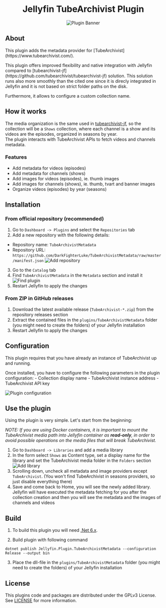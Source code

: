 <h1 align="center">Jellyfin TubeArchivist Plugin</h1>

<p align="center">
<img alt="Plugin Banner" src="https://raw.githubusercontent.com/DarkFighterLuke/TubeArchivistMetadata/master/images/logo.jpg"/>
<br/>
</p>

## About

<p>This plugin adds the metadata provider for [TubeArchivist](https://www.tubearchivist.com/).</p>
<p>This plugin offers improved flexibility and native integration with Jellyfin compared to [tubearchivist-jf](https://github.com/tubearchivist/tubearchivist-jf) solution. This solution runs also more smoothly than the cited one since it is direcly integrated in Jellyfin and it is not based on strict folder paths on the disk.</p>
<p>Furthermore, it allows to configure a custom collection name.</p>

## How it works
The media organization is the same used in [tubearchivist-jf](https://github.com/tubearchivist/tubearchivist-jf), so the collection will be a `Shows` collection, where each channel is a show and its videos are the episodes, organized in seasons by year.<br>
The plugin interacts with TubeArchivist APIs to fetch videos and channels metadata.

### Features
- Add metadata for videos (episodes)
- Add metadata for channels (shows)
- Add images for videos (episodes), ie. thumb images
- Add images for channels (shows), ie. thumb, tvart and banner images
- Organize videos (episodes) by year (seasons)

## Installation
### From official repository (recommended)
1. Go to `Dashboard -> Plugins` and select the `Repositories` tab
2. Add a new repository with the following details:
- Repository name: `TubeArchivistMetadata`
- Repository URL: `https://github.com/DarkFighterLuke/TubeArchivistMetadata/raw/master/manifest.json`
  ![Add repository](https://github.com/DarkFighterLuke/TubeArchivistMetadata/assets/31162436/bc291599-dc5b-4f44-b401-ebf20c016d72)
3. Go to the `Catalog` tab
4. Find `TubeArchivistMetadata` in the `Metadata` section and install it
![Find plugin](https://github.com/DarkFighterLuke/TubeArchivistMetadata/assets/31162436/86897215-bac5-4cef-8bd3-ffec731b0875)
5. Restart Jellyfin to apply the changes
  
### From ZIP in GitHub releases
1. Download the latest available release (`TubeArchivist-*.zip`) from the repository releases section
2. Extract the contained files in the `plugins/TubeArchivistMetadata` folder (you might need to create the folders) of your Jellyfin installation
3. Restart Jellyfin to apply the changes 

## Configuration
<p>This plugin requires that you have already an instance of TubeArchivist up and running.</p>
Once installed, you have to configure the following parameters in the plugin configuration:
- Collection display name
- TubeArchivist instance address
- TubeArchivist API key

![Plugin configuration](https://github.com/DarkFighterLuke/TubeArchivistMetadata/assets/31162436/fbd97e50-4c6f-45e4-9a6a-7067eae2e8f3)

## Use the plugin
<p>Using the plugin is very simple. Let's start from the beginning:</p>

_NOTE: If you are using Docker containers, it is important to mount the TubeArchivist media path into Jellyfin container as **read-only**, in order to avoid possible operations on the media files that will break TubeArchivist._ <br>
1. Go to `Dashboard -> Libraries` and add a media library
2. In the form select `Shows` as Content type, set a display name for the library and set the TubeArchivist media folder in the `Folders` section
![Add library](https://github.com/DarkFighterLuke/TubeArchivistMetadata/assets/31162436/1eca534e-0929-4134-8587-3cff0009f618)
3. Scrolling down, uncheck all metadata and image providers except `TubeArchivist`. (You won't find TubeArchivist in seasons providers, so just disable everything there)
4. Save and come back to Home, you will see the newly added library. Jellyfin will have executed the metadata fetching for you after the collection creation and then you will see the metadata and the images of channels and videos

## Build

1. To build this plugin you will need [.Net 6.x](https://dotnet.microsoft.com/download/dotnet/6.0).

2. Build plugin with following command
  ```
  dotnet publish Jellyfin.Plugin.TubeArchivistMetadata --configuration Release --output bin
  ```

3. Place the dll-file in the `plugins/TubeArchivistMetadata` folder (you might need to create the folders) of your Jellyfin installation

## License

This plugins code and packages are distributed under the GPLv3 License. See [LICENSE](./LICENSE) for more information.
